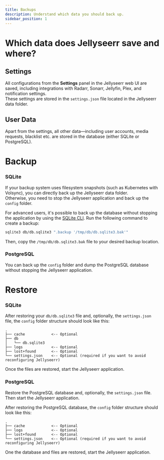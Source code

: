 ```yaml
---
title: Backups
description: Understand which data you should back up.
sidebar_position: 1
---
```


# Which data does Jellyseerr save and where?

## Settings  

All configurations from the **Settings** panel in the Jellyseerr web UI are saved, including integrations with Radarr, Sonarr, Jellyfin, Plex, and notification settings.  
These settings are stored in the `settings.json` file located in the Jellyseerr data folder.

## User Data  

Apart from the settings, all other data—including user accounts, media requests, blacklist etc. are stored in the database (either SQLite or PostgreSQL).

# Backup

### SQLite

If your backup system uses filesystem snapshots (such as Kubernetes with Volsync), you can directly back up the Jellyseerr data folder.  
Otherwise, you need to stop the Jellyseerr application and back up the `config` folder.

For advanced users, it's possible to back up the database without stopping the application by using the [SQLite CLI](https://www.sqlite.org/download.html). Run the following command to create a backup:  

```bash
sqlite3 db/db.sqlite3 ".backup '/tmp/db/db.sqlite3.bak'"
```  

Then, copy the `/tmp/db/db.sqlite3.bak` file to your desired backup location.

### PostgreSQL

You can back up the `config` folder and dump the PostgreSQL database without stopping the Jellyseerr application.

# Restore

### SQLite

After restoring your `db/db.sqlite3` file and, optionally, the `settings.json` file, the `config` folder structure should look like this:

```
.
├── cache            <-- Optional
├── db
│   └── db.sqlite3
├── logs             <-- Optional
├── lost+found       <-- Optional
└── settings.json    <-- Optional (required if you want to avoid reconfiguring Jellyseerr)
```

Once the files are restored, start the Jellyseerr application.

### PostgreSQL

Restore the PostgreSQL database and, optionally, the `settings.json` file. Then start the Jellyseerr application.

After restoring the PostgreSQL database, the `config` folder structure should look like this:

```
.
├── cache            <-- Optional
├── logs             <-- Optional
├── lost+found       <-- Optional
└── settings.json    <-- Optional (required if you want to avoid reconfiguring Jellyseerr)
```

One the database and files are restored, start the Jellyseerr application.
